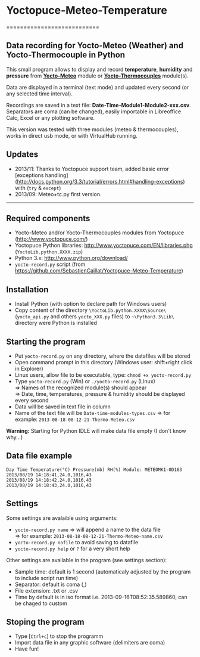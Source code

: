 # Yoctopuce-Meteo-Temperature
===========================

## Data recording for Yocto-Meteo (Weather) and Yocto-Thermocouple in Python 

This small program allows to display and record **temperature**, **humidity** and **pressure** from **[Yocto-Meteo](http://www.yoctopuce.com/EN/products/capteurs-usb/yocto-meteo)**
module or **[Yocto-Thermocouples](http://www.yoctopuce.com/EN/products/usb-sensors/yocto-thermocouple)** module(s).

Data are displayed in a terminal (text mode) and updated every second (or any selected time interval).

Recordings are saved in a text file: **Date-Time-Module1-Module2-xxx.csv**. Separators are coma (can be changed), easily importable in Libreoffice Calc, Excel or any plotting software.

This version was tested with three modules (meteo & thermocouples),
works in direct usb mode, or with VirtualHub running.

## Updates
- 2013/11: Thanks to Yoctopuce support team, added basic error [exceptions handling] (http://docs.python.org/3.3/tutorial/errors.html#handling-exceptions) with (`try` & `except`) 
- 2013/09: Meteo+tc.py first version.


***

## Required components

* Yocto-Meteo and/or Yocto-Thermocouples modules from Yoctopuce (http://www.yoctopuce.com/)
* Yoctopuce Python libraries: http://www.yoctopuce.com/EN/libraries.php (`YoctoLib.python.XXXX.zip`)
* Python 3.x: http://www.python.org/download/
* `yocto-record.py` script (from https://github.com/SebastienCaillat/Yoctopuce-Meteo-Temperature)

## Installation

* Install Python (with option to declare path for Windows users)
* Copy content of the directory `\YoctoLib.python.XXXX\Source\` (`yocto_api.py` and others `yocto_XXX.py` files)
to `~\Python3.3\Lib\` directory were Python is installed

## Starting the program 

* Put `yocto-record.py` on any directory, where the datafiles will be stored
* Open command prompt in this directory (Windows user: shift+right click in Explorer)
* Linux users, allow file to be executable, type: `chmod +x yocto-record.py`
* Type `yocto-record.py` (Win) or `./yocto-record.py` (Linux)  
=> Names of the recognized module(s) should appear  
=> Date, time, temperatures, pressure & humidity should be displayed every second
* Data will be saved in text file in column
* Name of the text file will be `Date-time-modules-types.csv` 
=> for example: `2013-08-18-08-12-21-Thermo-Meteo.csv`

**Warning:** Starting for Python IDLE will make data file empty (I don't know why...)

## Data file example

```
Day Time Temperature(°C) Pressure(mb) RH(%) Module: METEOMK1-0D163  
2013/08/19 14:18:41,24.0,1016,43  
2013/08/19 14:18:42,24.0,1016,43  
2013/08/19 14:18:43,24.0,1016,43  
```
## Settings

Some settings are avalaible using arguments:

* `yocto-record.py name` => will append a name to the data file  
=> for example: `2013-08-18-08-12-21-Thermo-Meteo-name.csv`
* `yocto-record.py nofile` to avoid saving to datafile
* `yocto-record.py help` or `?` for a very short help  

Other settings are available in the program (see settings section):

* Sample time: default is 1 second (automaticaly adjusted by the program to include script run time)
* Separator: default is coma (,)
* File extension: .txt or .csv
* Time by default is in iso format i.e. 2013-09-16T08:52:35.589860, can be chaged to custom

## Stoping the program

* Type [`Ctrl+c`] to stop the programm
* Import data file in any graphic software (delimiters are coma)
* Have fun!

